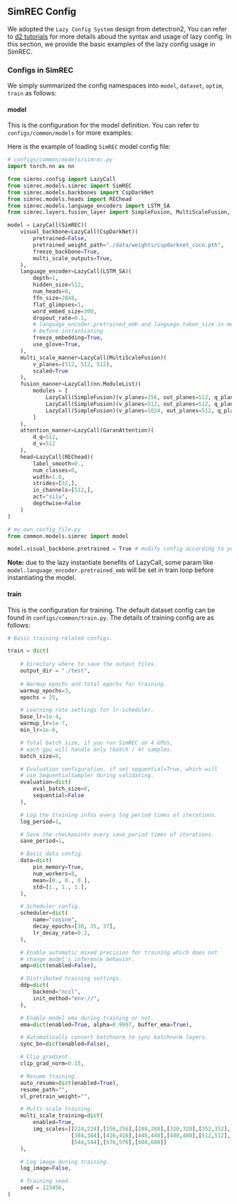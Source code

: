 ## SimREC Config
We adopted the `Lazy Config System` design from detectron2, You can refer to [d2 tutorials](https://detectron2.readthedocs.io/en/latest/tutorials/lazyconfigs.html) for more details aboud the syntax and usage of lazy config. In this section, we provide the basic examples of the lazy config usage in SimREC.

### Configs in SimREC
We simply summarized the config namespaces into `model`, `dataset`, `optim`, `train` as follows:

#### model
This is the configuration for the model definition. You can refer to `configs/common/models` for more examples:

Here is the example of loading `SimREC` model config file:
```python
# configs/common/models/simrec.py
import torch.nn as nn

from simrec.config import LazyCall
from simrec.models.simrec import SimREC
from simrec.models.backbones import CspDarkNet
from simrec.models.heads import REChead
from simrec.models.language_encoders import LSTM_SA
from simrec.layers.fusion_layer import SimpleFusion, MultiScaleFusion, GaranAttention

model = LazyCall(SimREC)(
    visual_backbone=LazyCall(CspDarkNet)(
        pretrained=False,
        pretrained_weight_path="./data/weights/cspdarknet_coco.pth",
        freeze_backbone=True,
        multi_scale_outputs=True,
    ),
    language_encoder=LazyCall(LSTM_SA)(
        depth=1,
        hidden_size=512,
        num_heads=8,
        ffn_size=2048,
        flat_glimpses=1,
        word_embed_size=300,
        dropout_rate=0.1,
        # language_encoder.pretrained_emb and language.token_size is meant to be set
        # before instantiating
        freeze_embedding=True,
        use_glove=True,
    ),
    multi_scale_manner=LazyCall(MultiScaleFusion)(
        v_planes=(512, 512, 512),
        scaled=True
    ),
    fusion_manner=LazyCall(nn.ModuleList)(
        modules = [
            LazyCall(SimpleFusion)(v_planes=256, out_planes=512, q_planes=512),
            LazyCall(SimpleFusion)(v_planes=512, out_planes=512, q_planes=512),
            LazyCall(SimpleFusion)(v_planes=1024, out_planes=512, q_planes=512),
        ]
    ),
    attention_manner=LazyCall(GaranAttention)(
        d_q=512,
        d_v=512
    ),
    head=LazyCall(REChead)(
        label_smooth=0.,
        num_classes=0,
        width=1.0,
        strides=[32,],
        in_channels=[512,],
        act="silu",
        depthwise=False
    )
)
```
```python
# my_own_config_file.py
from common.models.simrec import model

model.visual_backbone.pretrained = True # modify config according to your own needs
```
**Note:** due to the lazy instantiate benefits of LazyCall, some param like `model.language_encoder.pretrained_emb` will be set in train loop before instantiating the model.

#### train
This is the configuration for training. The default dataset config can be found in `configs/common/train.py`. The details of training config are as follows:
```python
# Basic training-related configs.

train = dict(
    
    # Directory where to save the output files.
    output_dir = "./test",
    
    # Warmup epochs and total epochs for training.
    warmup_epochs=3,
    epochs = 25,

    # Learning rate settings for lr-scheduler.
    base_lr=1e-4,
    warmup_lr=1e-7,
    min_lr=1e-6,

    # Total batch size, if you run SimREC on 4 GPUs,
    # each gpu will handle only (batch / 4) samples.
    batch_size=8,

    # Evaluation configuration, if set sequential=True, which will
    # use SequentialSampler during validating.
    evaluation=dict(
        eval_batch_size=8, 
        sequential=False
    ),

    # Log the training infos every log_period times of iterations.
    log_period=1,

    # Save the checkpoints every save_period times of iterations.
    save_period=1,

    # Basic data config.
    data=dict(
        pin_memory=True, 
        num_workers=8,
        mean=[0., 0., 0.],
        std=[1., 1., 1.],
    ),

    # Scheduler config.
    scheduler=dict(
        name="cosine",
        decay_epochs=[30, 35, 37],
        lr_decay_rate=0.2,
    ),

    # Enable automatic mixed precision for training which does not 
    # change model's inference behavior.
    amp=dict(enabled=False),

    # Distributed training settings.
    ddp=dict(
        backend="nccl",
        init_method="env://",
    ),

    # Enable model ema during training or not.
    ema=dict(enabled=True, alpha=0.9997, buffer_ema=True),

    # Automatically convert batchnorm to sync batchnorm layers.
    sync_bn=dict(enabled=False),

    # Clip gradient.
    clip_grad_norm=0.15,

    # Resume training.
    auto_resume=dict(enabled=True),
    resume_path="",
    vl_pretrain_weight="",

    # Multi-scale training.
    multi_scale_training=dict(
        enabled=True,
        img_scales=[[224,224],[256,256],[288,288],[320,320],[352,352],
                    [384,384],[416,416],[448,448],[480,480],[512,512],
                    [544,544],[576,576],[608,608]]
    ),

    # Log image during training.
    log_image=False,

    # Training seed.
    seed = 123456,
)
```
